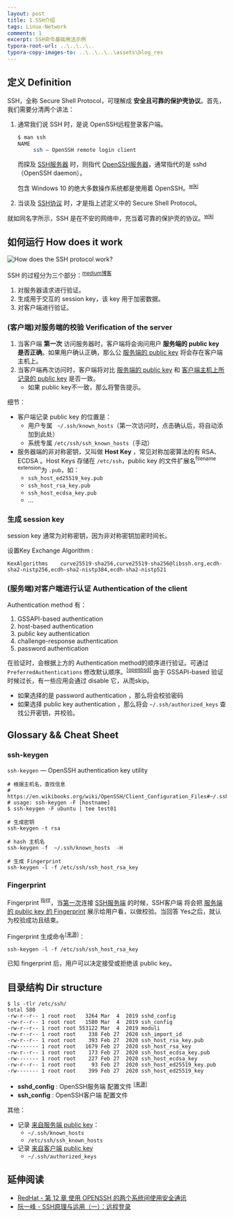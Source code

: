 ```yaml
---
layout: post
title: 1.SSH介绍
tags: Linux-Network
comments: 1
excerpt: SSH命令基础用法示例
typora-root-url: ..\..\..\..
typora-copy-images-to: ..\..\..\..\assets\blog_res
---
```


## 定义 Definition

SSH，全称 Secure Shell Protocol，可理解成 **安全且可靠的保护壳协议**。首先，我们需要分清两个讲法：

1. 通常我们说 SSH 时，是说 OpenSSH远程登录客户端。

   ```bash
   $ man ssh
   NAME
        ssh — OpenSSH remote login client
   ```

   而探及 <u>SSH服务器</u> 时，则指代 <u>OpenSSH服务器</u>，通常指代的是 sshd（OpenSSH daemon）。

   包含 Windows 10 的绝大多数操作系统都是使用着 OpenSSH。<sup>[wiki](https://zh.wikipedia.org/wiki/Secure_Shell#OpenSSH%E5%92%8COSSH)</sup>

2. 当谈及 <u>SSH协议</u> 时，才是指上述定义中的 Secure Shell Protocol。

就如同名字所示，SSH 是在不安的网络中，充当着可靠的保护壳的协议。<sup>[wiki](https://en.wikipedia.org/wiki/Secure_Shell_Protocol)</sup>

## 如何运行 How does it work

![How does the SSH protocol work?](/assets/blog_res/How_does_the_SSH_protocol_work_-2.png)

SSH 的过程分为三个部分：<sup>[medium博客](https://medium.com/@Magical_Mudit/understanding-ssh-workflow-66a0e8d4bf65)</sup>

1. 对服务器请求进行验证。
2. 生成用于交互的 session key，该 key 用于加密数据。
3. 对客户端进行验证。

### (客户端)对服务端的校验 Verification of the server

1. 当客户端 **第一次** 访问服务器时，客户端将会询问用户 **服务端的 public key 是否正确**。如果用户确认正确，那么公 <u>服务端的 public key</u> 将会存在客户端主机上。
2. 当客户端再次访问时，客户端将对比 <u>服务端的 public key</u> 和 <u>客户端主机上所记录的 public key</u> 是否一致。
   - 如果 public key不一致，那么将警告提示。

细节：

- 客户端记录 public key 的位置是：
  - 用户专属 ` ~/.ssh/known_hosts`（第一次访问时，点击确认后，将自动添加到此处）
  - 系统专属 `/etc/ssh/ssh_known_hosts`（手动）
- 服务器端的非对称密钥，又叫做 **Host Key** ，常见对称加密算法的有 RSA、ECDSA 。Host Keys 存储在 `/etc/ssh`，public key 的文件扩展名<sup>filename extension</sup>为 `.pub`，如：
  - `ssh_host_ed25519_key.pub`
  - `ssh_host_rsa_key.pub`
  - `ssh_host_ecdsa_key.pub`
  - ...

### 生成 session key

session key 通常为对称密钥，因为非对称密钥加密时间长。

设置Key Exchange Algorithm : 

```properties
KexAlgorithms    curve25519-sha256,curve25519-sha256@libssh.org,ecdh-sha2-nistp256,ecdh-sha2-nistp384,ecdh-sha2-nistp521
```

### (服务端)对客户端进行认证 Authentication of the client 

 Authentication method 有：

1. GSSAPI-based authentication 
2. host-based authentication
3. public key authentication
4. challenge-response authentication
5. password authentication

在验证时，会根据上方的 Authentication  method的顺序进行验证。可通过 `PreferredAuthentications` 修改默认顺序。<sup>[[openbsd]](http://man.openbsd.org/ssh.1#AUTHENTICATION)</sup> 由于 GSSAPI-based 验证时候过长，有一些应用会通过 disable 它，从而skip。

- 如果选择的是 password authentication ，那么将会校验密码
- 如果选择 public key authentication ，那么将会 `~/.ssh/authorized_keys` 查找公开密钥，并校验。

## Glossary && Cheat Sheet

### ssh-keygen

`ssh-keygen` — OpenSSH authentication key utility

```shell
# 根据主机名，查找信息
# https://en.wikibooks.org/wiki/OpenSSH/Client_Configuration_Files#~/.ssh/known_hosts
# usage: ssh-keygen -F [hostname] 
$ ssh-keygen -F ubuntu | tee test01

# 生成密钥
ssh-keygen -t rsa

# hash 主机名
ssh-keygen -f  ~/.ssh/known_hosts  -H 

# 生成 Fingerprint
ssh-keygen -l -f /etc/ssh/ssh_host_rsa_key
```

### Fingerprint

Fingerprint <sup>指纹</sup>，当<u>第一次</u>连接 <u>SSH服务端</u> 的时候，SSH客户端 将会把 <u>服务端的 public key 的 Fingerprint</u> 展示给用户看，以做校验。当回答 Yes之后，就认为校验成功且结束。

Fingerprint 生成命令<sup>[[来源]](http://man.openbsd.org/ssh.1#VERIFYING_HOST_KEYS)</sup>：

```shell
ssh-keygen -l -f /etc/ssh/ssh_host_rsa_key
```

已知 fingerprint 后，用户可以决定接受或拒绝该 public key。

## 目录结构 Dir structure

```shell
$ ls -tlr /etc/ssh/ 
total 580
-rw-r--r-- 1 root root   3264 Mar  4  2019 sshd_config
-rw-r--r-- 1 root root   1580 Mar  4  2019 ssh_config
-rw-r--r-- 1 root root 553122 Mar  4  2019 moduli
-rw-r--r-- 1 root root    338 Feb 27  2020 ssh_import_id
-rw-r--r-- 1 root root    393 Feb 27  2020 ssh_host_rsa_key.pub
-rw------- 1 root root   1679 Feb 27  2020 ssh_host_rsa_key
-rw-r--r-- 1 root root    173 Feb 27  2020 ssh_host_ecdsa_key.pub
-rw------- 1 root root    227 Feb 27  2020 ssh_host_ecdsa_key
-rw-r--r-- 1 root root     93 Feb 27  2020 ssh_host_ed25519_key.pub
-rw------- 1 root root    399 Feb 27  2020 ssh_host_ed25519_key
```

- **sshd_config** : OpenSSH服务端 配置文件 <sup>[[来源]](https://linux.die.net/man/5/sshd_config)</sup> 
- **ssh_config** : OpenSSH客户端 配置文件

其他：

- 记录 <u>来自服务端 public key</u>：
  - `~/.ssh/known_hosts` 
  -  `/etc/ssh/ssh_known_hosts`
- 记录 <u>来自客户端 public key</u>
  - `~/.ssh/authorized_keys`

## 延伸阅读

- [RedHat - 第 12 章 使用 OPENSSH 的两个系统间使用安全通讯](https://access.redhat.com/documentation/zh-cn/red_hat_enterprise_linux/8/html/configuring_basic_system_settings/using-secure-communications-between-two-systems-with-openssh_configuring-basic-system-settings)
- [阮一峰 - SSH原理与运用（一）：远程登录](http://www.ruanyifeng.com/blog/2011/12/ssh_remote_login.html)

